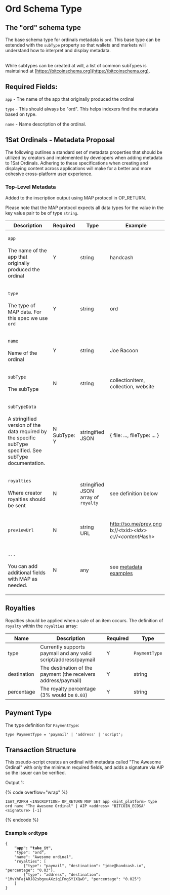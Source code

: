 # Ord Schema Type

## The "ord" schema type

The base schema type for ordinals metadata is `ord`. This base type can be extended with the `subType` property so that wallets and markets will understand how to interpret and display metadata.

\
While subtypes can be created at will, a list of common subTypes is maintained at [https://bitcoinschema.org](https://bitcoinschema.org).

## Required Fields:

`app` - The name of the app that originally produced the ordinal

`type` - This should always be "ord". This helps indexers find the metadata based on type.

`name` - Name description of the ordinal.

## 1Sat Ordinals - Metadata Proposal

The following outlines a standard set of metadata properties that should be utilized by creators and implemented by developers when adding metadata to 1Sat Ordinals. Adhering to these specifications when creating and displaying content across applications will make for a better and more cohesive cross-platform user experience.

### Top-Level Metadata

Added to the inscription output using MAP protocol in OP\_RETURN.

Please note that the MAP protocol expects all data types for the value in the key value pair to be of type `string`.

| Description                                                                                                                                     | Required                   | Type                                | Example                                                                                               |
| ----------------------------------------------------------------------------------------------------------------------------------------------- | -------------------------- | ----------------------------------- | ----------------------------------------------------------------------------------------------------- |
| <p><code>app</code><br><br>The name of the app that originally produced the ordinal</p>                                                         | Y                          | string                              | handcash                                                                                              |
| <p><code>type</code><br><br>The type of MAP data. For this spec we use <code>ord</code></p>                                                     | Y                          | string                              | ord                                                                                                   |
| <p><code>name</code><br><br>Name of the ordinal</p>                                                                                             | Y                          | string                              | Joe Racoon                                                                                            |
| <p><code>subType</code><br><br>The subType</p>                                                                                                  | N                          | string                              | collectionItem, collection, website                                                                   |
| <p><code>subTypeData</code><br><br>A stringified version of the data required by the specific subType specified. See subType documentation.</p> | <p>N<br>SubType: Y<br></p> | stringified JSON                    | { file: ..., fileType: ... }                                                                          |
| <p><code>royalties</code><br><br>Where creator royalties should be sent</p>                                                                     | N                          | stringified JSON array of `royalty` | see definition below                                                                                  |
| `previewUrl`                                                                                                                                    | N                          | string URL                          | <p>http://so.me/prev.png<br>b://&#x3C;txid><em>&#x3C;idx></em><br><em>c://&#x3C;contentH</em>ash></p> |
| <p><code>...</code><br><br>You can add additional fields with MAP as needed.</p>                                                                | N                          | any                                 | see [metadata examples](./#other-metadata)                                                            |

## Royalties

Royalties should be applied when a sale of an item occurs. The definition of `royalty` within the `royalties` array:

| Name        | Description                                                     | Required | Type          |
| ----------- | --------------------------------------------------------------- | -------- | ------------- |
| type        | Currently supports paymail and any valid script/address/paymail | Y        | `PaymentType` |
| destination | The destination of the payment (the receivers address/paymail)  | Y        | string        |
| percentage  | The royalty percentage (3% would be `0.03`)                     | Y        | string        |

## Payment Type

The type definition for `PaymentType`:

```
type PaymentType = 'paymail' | 'address' | 'script';
```

## Transaction Structure

This pseudo-script creates an ordinal with metadata called "The Awesome Ordinal" with only the minimum required fields, and adds a signature via AIP so the issuer can be verified.

Output 1:

{% code overflow="wrap" %}
```
1SAT_P2PKH <INSCRIPTION> OP_RETURN MAP SET app <mint_platform> type ord name "The Awesome Ordinal" | AIP <address> "BITCOIN_ECDSA" <signature> [-1]
```
{% endcode %}

### Example `ord`type

<pre class="language-json"><code class="lang-json">{
<strong>    "app": "take_it",
</strong>    "type": "ord",
    "name": "Awesome ordinal",
    "royalties": [
        {"type": "paymail", "destination": "jdoe@handcash.io", "percentage": "0.03"}, 
        {"type": "address", "destination": "1MvYhFajARJ82sbgxuAXziq1FmgSY1XQwD", "percentage": "0.025"}
    ]
}
</code></pre>
